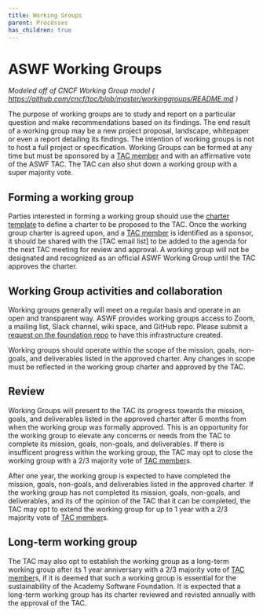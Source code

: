```yaml
---
title: Working Groups
parent: Processes
has_children: true
---
```


# ASWF Working Groups
_Modeled off of CNCF Working Group model ( https://github.com/cncf/toc/blob/master/workinggroups/README.md )_

The purpose of working groups are to study and report on a particular question and make recommendations based on its findings. The end result of a working group may be a new project proposal, landscape, whitepaper or even a report detailing its findings. The intention of working groups is not to host a full project or specification. Working Groups can be formed at any time but must be sponsored by a [TAC member] and with an affirmative vote of the ASWF TAC. The TAC can also shut down a working group with a super majority vote.

## Forming a working group

Parties interested in forming a working group should use the [charter template] to define a charter to be proposed to the TAC. Once the working group charter is agreed upon, and a [TAC member] is identified as a sponsor, it should be shared with the [TAC email list] to be added to the agenda for the next TAC meeting for review and approval. A working group will not be designated and recognized as an official ASWF Working Group until the TAC approves the charter.

## Working Group activities and collaboration

Working groups generally will meet on a regular basis and operate in an open and transparent way. ASWF provides working groups access to Zoom, a mailing list, Slack channel, wiki space, and GitHub repo. Please submit a [request on the foundation repo](https://github.com/AcademySoftwareFoundation/foundation/issues/new) to have this infrastructure created.

Working groups should operate within the scope of the mission, goals, non-goals, and deliverables listed in the approved charter. Any changes in scope must be reflected in the working group charter and approved by the TAC.

## Review

Working Groups will present to the TAC its progress towards the mission, goals, and deliverables listed in the approved charter after 6 months from when the working group was formally approved. This is an opportunity for the working group to elevate any concerns or needs from the TAC to complete its mission, goals, non-goals, and deliverables. If there is insufficent progress within the working group, the TAC may opt to close the working group with a 2/3 majority vote of [TAC member]s.

After one year, the working group is expected to have completed the mission, goals, non-goals, and deliverables listed in the approved charter. If the working group has not completed its mission, goals, non-goals, and deliverables, and its of the opinion of the TAC that it can be completed, the TAC may opt to extend the working group for up to 1 year with a 2/3 majority vote of [TAC member]s. 

## Long-term working group

The TAC may also opt to establish the working group as a long-term working group after its 1 year anniversary with a 2/3 majority vote of [TAC member]s, if it is deemed that such a working group is essential for the sustainability of the Academy Software Foundation. It is expected that a long-term working group has its charter reviewed and revisted annually with the approval of the TAC.

[TAC member]: https://github.com/AcademySoftwareFoundation/tac#tac-members
[charter template]: https://github.com/AcademySoftwareFoundation/tac/blob/master/process/wg_readme_template.md
